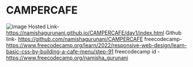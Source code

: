 # CAMPERCAFE
![image](https://github.com/namishagurunani/CAMPERCAFE/assets/126158413/230edcc2-3043-42b6-94e6-54b0044fa3d7)
Hosted Link- https://namishagurunani.github.io/CAMPERCAFE/day1/index.html
Github link- https://github.com/namishagurunani/CAMPERCAFE
freecodecamp- https://www.freecodecamp.org/learn/2022/responsive-web-design/learn-basic-css-by-building-a-cafe-menu/step-91
freecodecamp id - https://www.freecodecamp.org/namisha_gurunani
